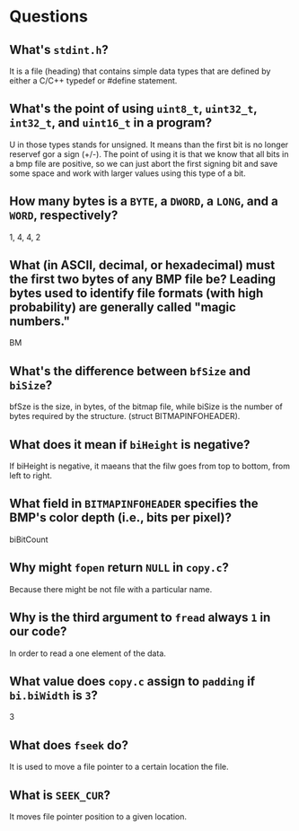 # Questions

## What's `stdint.h`?

It is a file (heading) that contains simple data types that are defined by either a C/C++ typedef or #define statement.

## What's the point of using `uint8_t`, `uint32_t`, `int32_t`, and `uint16_t` in a program?

U in those types stands for unsigned. It means than the first bit is no longer reservef gor a sign (+/-).
The point of using it is that we know that all bits in a bmp file are positive, so we can just abort the first
signing bit and save some space and work with larger values using this type of a bit.

## How many bytes is a `BYTE`, a `DWORD`, a `LONG`, and a `WORD`, respectively?

1, 4, 4, 2

## What (in ASCII, decimal, or hexadecimal) must the first two bytes of any BMP file be? Leading bytes used to identify file formats (with high probability) are generally called "magic numbers."

BM

## What's the difference between `bfSize` and `biSize`?

bfSze is the size, in bytes, of the bitmap file, while biSize is the number of bytes required by the structure.
(struct BITMAPINFOHEADER).

## What does it mean if `biHeight` is negative?

If biHeight is negative, it maeans that the filw goes from top to bottom, from left to right.

## What field in `BITMAPINFOHEADER` specifies the BMP's color depth (i.e., bits per pixel)?

biBitCount

## Why might `fopen` return `NULL` in `copy.c`?

Because there might be not file with a particular name.

## Why is the third argument to `fread` always `1` in our code?

In order to read a one element of the data.

## What value does `copy.c` assign to `padding` if `bi.biWidth` is `3`?

3

## What does `fseek` do?

It is used to move a file pointer to a certain location the file.

## What is `SEEK_CUR`?

It moves file pointer position to a given location.
